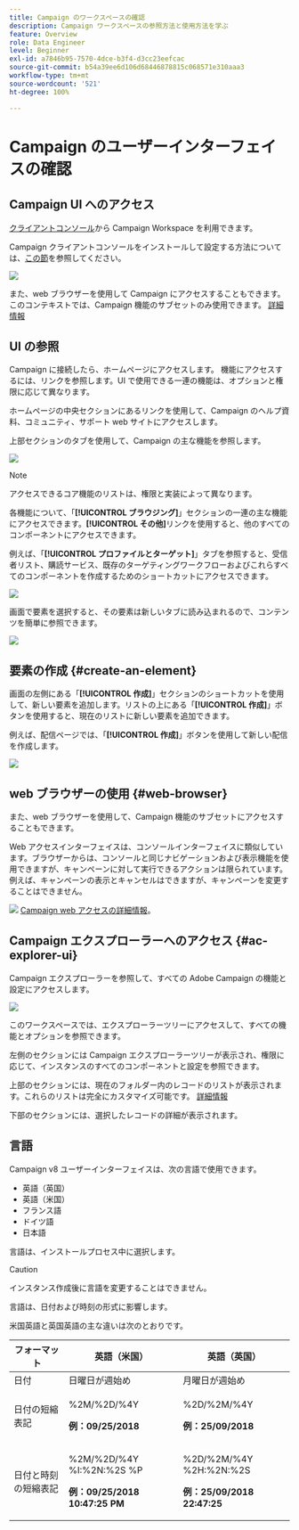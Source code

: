 ```yaml
---
title: Campaign のワークスペースの確認
description: Campaign ワークスペースの参照方法と使用方法を学ぶ
feature: Overview
role: Data Engineer
level: Beginner
exl-id: a7846b95-7570-4dce-b3f4-d3cc23eefcac
source-git-commit: b54a39ee6d106d68446878815c068571e310aaa3
workflow-type: tm+mt
source-wordcount: '521'
ht-degree: 100%

---
```


# Campaign のユーザーインターフェイスの確認

## Campaign UI へのアクセス

[クライアントコンソール](../dev/general-architecture.md)から Campaign Workspace を利用できます。

Campaign クライアントコンソールをインストールして設定する方法については、[この節](../start/connect.md)を参照してください。

![](assets/home-page.png)

また、web ブラウザーを使用して Campaign にアクセスすることもできます。このコンテキストでは、Campaign 機能のサブセットのみ使用できます。 [詳細情報](#web-browser)

## UI の参照

Campaign に接続したら、ホームページにアクセスします。 機能にアクセスするには、リンクを参照します。UI で使用できる一連の機能は、オプションと権限に応じて異なります。

ホームページの中央セクションにあるリンクを使用して、Campaign のヘルプ資料、コミュニティ、サポート web サイトにアクセスします。

上部セクションのタブを使用して、Campaign の主な機能を参照します。

![](assets/overview-home.png)

>[!NOTE]
>
>アクセスできるコア機能のリストは、権限と実装によって異なります。

各機能について、「**[!UICONTROL ブラウジング]**」セクションの一連の主な機能にアクセスできます。**[!UICONTROL その他]**&#x200B;リンクを使用すると、他のすべてのコンポーネントにアクセスできます。

例えば、「**[!UICONTROL プロファイルとターゲット]**」タブを参照すると、受信者リスト、購読サービス、既存のターゲティングワークフローおよびこれらすべてのコンポーネントを作成するためのショートカットにアクセスできます。

![](assets/overview-list.png)

画面で要素を選択すると、その要素は新しいタブに読み込まれるので、コンテンツを簡単に参照できます。

![](assets/new-tab.png)

## 要素の作成 {#create-an-element}

画面の左側にある「**[!UICONTROL 作成]**」セクションのショートカットを使用して、新しい要素を追加します。リストの上にある「**[!UICONTROL 作成]**」ボタンを使用すると、現在のリストに新しい要素を追加できます。

例えば、配信ページでは、「**[!UICONTROL 作成]**」ボタンを使用して新しい配信を作成します。

![](assets/new-recipient.png)

## web ブラウザーの使用 {#web-browser}

また、web ブラウザーを使用して、Campaign 機能のサブセットにアクセスすることもできます。

Web アクセスインターフェイスは、コンソールインターフェイスに類似しています。ブラウザーからは、コンソールと同じナビゲーションおよび表示機能を使用できますが、キャンペーンに対して実行できるアクションは限られています。 例えば、キャンペーンの表示とキャンセルはできますが、キャンペーンを変更することはできません。

![](../assets/do-not-localize/glass.png) [Campaign web アクセスの詳細情報](../start/connect.md#web-access)。

## Campaign エクスプローラーへのアクセス {#ac-explorer-ui}

Campaign エクスプローラーを参照して、すべての Adobe Campaign の機能と設定にアクセスします。

![](assets/explorer.png)

このワークスペースでは、エクスプローラーツリーにアクセスして、すべての機能とオプションを参照できます。

左側のセクションには Campaign エクスプローラーツリーが表示され、権限に応じて、インスタンスのすべてのコンポーネントと設定を参照できます。

上部のセクションには、現在のフォルダー内のレコードのリストが表示されます。これらのリストは完全にカスタマイズ可能です。 [詳細情報](customize-ui.md)

下部のセクションには、選択したレコードの詳細が表示されます。


## 言語

Campaign v8 ユーザーインターフェイスは、次の言語で使用できます。

* 英語（英国）
* 英語（米国）
* フランス語
* ドイツ語
* 日本語

言語は、インストールプロセス中に選択します。

>[!CAUTION]
>
>インスタンス作成後に言語を変更することはできません。

言語は、日付および時刻の形式に影響します。


米国英語と英国英語の主な違いは次のとおりです。

<table> 
 <thead> 
  <tr> 
   <th> フォーマット<br /> </th> 
   <th> 英語（米国）<br /> </th> 
   <th> 英語（英国）<br /> </th> 
  </tr> 
 </thead> 
 <tbody> 
  <tr> 
   <td> 日付<br /> </td> 
   <td> 日曜日が週始め<br /> </td> 
   <td> 月曜日が週始め<br /> </td> 
  </tr> 
  <tr> 
   <td> 日付の短縮表記<br /> </td> 
   <td> <p>%2M/%2D/%4Y</p><p><strong>例：09/25/2018</strong></p> </td> 
   <td> <p>%2D/%2M/%4Y</p><p><strong>例：25/09/2018</strong></p> </td> 
  </tr> 
  <tr> 
   <td> 日付と時刻の短縮表記<br /> </td> 
   <td> <p>%2M/%2D/%4Y %I:%2N:%2S %P</p><p><strong>例：09/25/2018 10:47:25 PM</strong></p> </td> 
   <td> <p>%2D/%2M/%4Y %2H:%2N:%2S</p><p><strong>例：25/09/2018 22:47:25</strong></p> </td> 
  </tr> 
 </tbody> 
</table>
